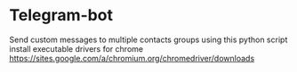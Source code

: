 # Telegram-bot

Send custom messages to multiple contacts groups using this python script<br>
install executable drivers for chrome https://sites.google.com/a/chromium.org/chromedriver/downloads

